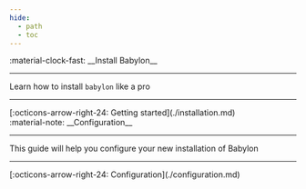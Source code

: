 ```yaml
---
hide:
  - path
  - toc
---
```

<main class="grid" markdown>

<article markdown>
<div class="text" markdown>
:material-clock-fast: __Install Babylon__

---
Learn how to install `babylon` like a pro

---
<footer markdown>
[:octicons-arrow-right-24: Getting started](./installation.md)
</footer>
</div>
</article>

<article markdown>
<div class="text" markdown>
:material-note: __Configuration__

---
This guide will help you configure your new installation of Babylon

---
<footer markdown>
[:octicons-arrow-right-24: Configuration](./configuration.md)
</footer>
</div>
</article>

</main>
